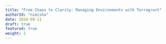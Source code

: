 ```yaml
---
title: "From Chaos to Clarity: Managing Environments with Terragrunt"
authorId: "nimisha"
date: 2024-09-11
draft: true
featured: true
weight: 1
---
```


